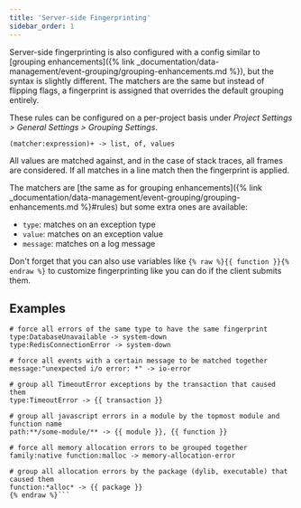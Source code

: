 ```yaml
---
title: 'Server-side Fingerprinting'
sidebar_order: 1
---
```


Server-side fingerprinting is also configured with a config similar to
[grouping enhancements]({% link _documentation/data-management/event-grouping/grouping-enhancements.md %}),
but the syntax is slightly different. The matchers are the same
but instead of flipping flags, a fingerprint is assigned that overrides the
default grouping entirely.

These rules can be configured on a per-project basis under *Project Settings > General Settings > Grouping Settings*.

```
(matcher:expression)+ -> list, of, values
```

All values are matched against, and in the case of stack traces, all frames are considered.
If all matches in a line match then the fingerprint is applied.

The matchers are [the same as for grouping enhancements]({% link _documentation/data-management/event-grouping/grouping-enhancements.md %}#rules)
but some extra ones are available:

- `type`: matches on an exception type
- `value`: matches on an exception value
- `message`: matches on a log message

Don't forget that you can also use variables like `{% raw %}{{ function }}{% endraw %}` to
customize fingerprinting like you can do if the client submits them.

## Examples

```{% raw %}
# force all errors of the same type to have the same fingerprint
type:DatabaseUnavailable -> system-down
type:RedisConnectionError -> system-down

# force all events with a certain message to be matched together
message:"unexpected i/o error: *" -> io-error

# group all TimeoutError exceptions by the transaction that caused them
type:TimeoutError -> {{ transaction }}

# group all javascript errors in a module by the topmost module and function name
path:**/some-module/** -> {{ module }}, {{ function }}

# force all memory allocation errors to be grouped together
family:native function:malloc -> memory-allocation-error

# group all allocation errors by the package (dylib, executable) that caused them
function:*alloc* -> {{ package }}
{% endraw %}```